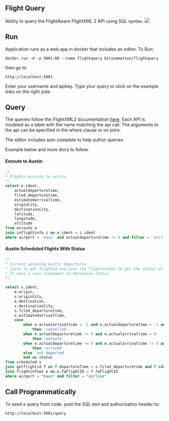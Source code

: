 ## Flight Query
Ability to query the FlightAware FlightXML 2 API using SQL syntax. 
![](https://user-images.githubusercontent.com/13210937/81029719-9d3e0400-8e4b-11ea-921c-1b74dac4a55c.png)
## Run
Application runs as a web app in docker that includes an editor.
To Run:
```
docker run -d -p 5001:80 --name flightquery bitsummation/flightquery
```
then go to
```
http://localhost:5001
```
Enter your username and apikey. Type your query or click on the example links on the right side.

## Query
The queries follow the FlightXML2 documentation [here](https://flightaware.com/commercial/flightxml/explorer/). Each API is modeled as a table with the name matching the api call. The arguments to the api can be specified in the where clause or on joins.

The editor includes auto complete to help author queries.

Example below and more docs to follow.
#### Enroute to Austin
```sql
/*
* Flights enroute to austin
*/
select e.ident,
    actualdeparturetime,
    filed_departuretime,
    estimatedarrivaltime,
    originCity,
    destinationCity,
    latitude,
    longitude,
    altitude
from enroute e
join inflightinfo i on e.ident = i.ident
where airport = 'kaus' and actualdeparturetime != 0 and filter = 'airline'
```
#### Austin Scheduled Flights With Status
```sql
/*
* Current upcoming Austin departures
* joins to get flightid and uses the flightinfoex to get the status of the flight
* It uses a case statement to determine status
*/

select s.ident,
    e.origin,
    s.originCity,
    e.destination,
    s.destinationCity,
    s.filed_departuretime,
    s.estimatedarrivaltime,
    case
        when e.actualarrivaltime = -1 and e.actualdeparturetime = -1 and e.estimatedarrivaltime = -1
            then 'cancelled'
        when e.actualdeparturetime != 0 and e.actualarrivaltime = 0
            then 'enroute'
        when e.actualdeparturetime != 0 and e.actualarrivaltime != 0 and e.actualdeparturetime != e.actualarrivaltime
            then 'arrived'
        else 'not departed'
        end as status
from scheduled s
join getflightid f on f.departureTime = s.filed_departuretime and f.ident = s.ident
join flightinfoex e on e.faFlightID = f.faFlightID
where airport = "kaus" and filter = "airline"
```
## Call Programmatically
To send a query from code, post the SQL text and authorization header to:
```
http://localhost:5001/query
```

